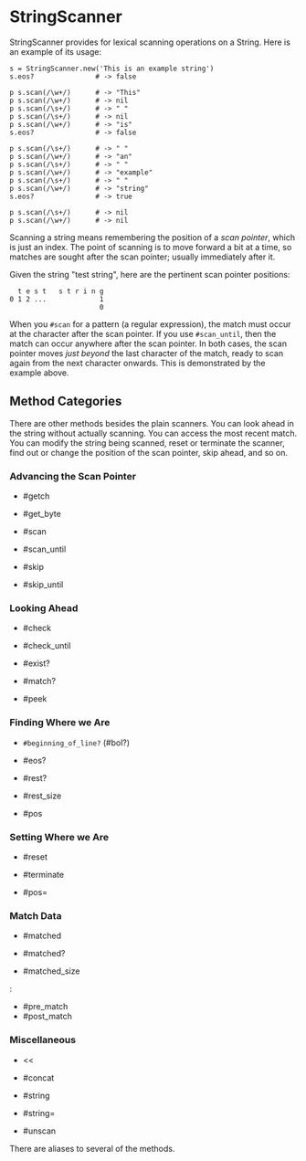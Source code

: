 # StringScanner

StringScanner provides for lexical scanning operations on a String.  Here is
an example of its usage:

    s = StringScanner.new('This is an example string')
    s.eos?               # -> false

    p s.scan(/\w+/)      # -> "This"
    p s.scan(/\w+/)      # -> nil
    p s.scan(/\s+/)      # -> " "
    p s.scan(/\s+/)      # -> nil
    p s.scan(/\w+/)      # -> "is"
    s.eos?               # -> false

    p s.scan(/\s+/)      # -> " "
    p s.scan(/\w+/)      # -> "an"
    p s.scan(/\s+/)      # -> " "
    p s.scan(/\w+/)      # -> "example"
    p s.scan(/\s+/)      # -> " "
    p s.scan(/\w+/)      # -> "string"
    s.eos?               # -> true

    p s.scan(/\s+/)      # -> nil
    p s.scan(/\w+/)      # -> nil

Scanning a string means remembering the position of a *scan pointer*, which is
just an index.  The point of scanning is to move forward a bit at a time, so
matches are sought after the scan pointer; usually immediately after it.

Given the string "test string", here are the pertinent scan pointer positions:

      t e s t   s t r i n g
    0 1 2 ...             1
                          0

When you `#scan` for a pattern (a regular expression), the match must occur at
the character after the scan pointer.  If you use `#scan_until`, then the match
can occur anywhere after the scan pointer.  In both cases, the scan pointer
moves *just beyond* the last character of the match, ready to scan again from
the next character onwards.  This is demonstrated by the example above.

## Method Categories

There are other methods besides the plain scanners.  You can look ahead in the
string without actually scanning.  You can access the most recent match. You
can modify the string being scanned, reset or terminate the scanner, find out
or change the position of the scan pointer, skip ahead, and so on.

### Advancing the Scan Pointer

*   #getch

*   #get_byte
*   #scan
*   #scan_until
*   #skip
*   #skip_until


### Looking Ahead

*   #check

*   #check_until
*   #exist?
*   #match?
*   #peek


### Finding Where we Are

*   `#beginning_of_line?` (#bol?)

*   #eos?
*   #rest?
*   #rest_size
*   #pos


### Setting Where we Are

*   #reset

*   #terminate
*   #pos=


### Match Data

*   #matched

*   #matched?
*   #matched_size

    
:       

*   #pre_match
*   #post_match


### Miscellaneous

*   <<

*   #concat
*   #string
*   #string=
*   #unscan


There are aliases to several of the methods.
